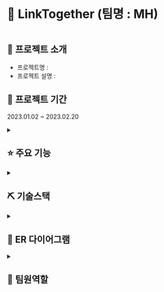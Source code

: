 # :birthday: LinkTogether (팀명 : MH)
<img src=""/>

## 👀 프로젝트 소개
* 프로젝트명 : 
* 프로젝트 설명 : 

## 📅 프로젝트 기간
2023.01.02 ~ 2023.02.20
<br>
<!-- 주요기능 -->
<details>
<summary><h2>⭐ 주요 기능</h2></summary>
<ul>
    <li><b>웹</b>
        <ul>
            <li> 회원
                <ul>
                    <li>CRUD</li>
                </ul>
            </li>
            <li> 게시판
                <ul>
                  <li>CRUD</li>
                </ul>
            </li>
        </ul>
    </li>
</ul>
</details>
<!-- 기술 스택 -->
<details>
<summary><h2>⛏ 기술스택</h1></summary>
<div markdown="1">
<table>
    <tr>
        <th>구분</th>
        <th>내용</th>
    </tr>
    <tr>
        <td>사용언어</td>
        <td>
            <img src="https://img.shields.io/badge/Java-007396?style=for-the-badge&logo=java&logoColor=white"/>
            <img src="https://img.shields.io/badge/HTML5-E34F26?style=for-the-badge&logo=HTML5&logoColor=white"/>
            <img src="https://img.shields.io/badge/CSS3-1572B6?style=for-the-badge&logo=CSS3&logoColor=white"/>
            <img src="https://img.shields.io/badge/JavaScript-F7DF1E?style=for-the-badge&logo=JavaScript&logoColor=white"/>
        </td>
    </tr>
    <tr>
        <td>라이브러리</td>
        <td>
            <img src="https://img.shields.io/badge/BootStrap-7952B3?style=for-the-badge&logo=BootStrap&logoColor=white"/>
        </td>
    </tr>
    <tr>
        <td>개발도구</td>
        <td>
            <img src="https://img.shields.io/badge/VSCode-007ACC?style=for-the-badge&logo=VisualStudioCode&logoColor=white"/>
            <img src="https://img.shields.io/badge/SpringBoot-6DB33F?style=flat&logo=SpringBoot&logoColor=white"/>
        </td>
    </tr>
    <tr>
        <td>서버환경</td>
        <td>
            <img src="https://img.shields.io/badge/Apache Tomcat-D22128?style=for-the-badge&logo=Apache Tomcat&logoColor=white"/>
        </td>
    </tr>
    <tr>
        <td>데이터베이스</td>
        <td>
            <img src="https://img.shields.io/badge/mysql-4479A1?style=for-the-badge&logo=mysql&logoColor=white"/>
        </td>
    </tr>
    <tr>
        <td>협업도구</td>
        <td>
            <img src="https://img.shields.io/badge/Git-F05032?style=for-the-badge&logo=Git&logoColor=white"/>
            <img src="https://img.shields.io/badge/Notion-000000?style=for-the-badge&logo=Notion&logoColor=white"/>
        </td>
    </tr>
</table>
</div>
</details>


<!-- ## 🏗️ 시스템 아키텍처 -->

<!-- ## 📌 유스케이스 -->
<!-- 서비스 흐름도 -->


<!-- ER 다이어그램 -->
<details>
<summary><h2>📌 ER 다이어그램</h2></summary>
<div markdown="1">
    <img src="https://user-images.githubusercontent.com/83243071/220048302-f809192f-81e4-487c-ada7-49e3b49d48cc.png"/>
<br>
</div>
</details>


<!-- 팀원 역할 -->
<details>
<summary><h2>👥 팀원역할</h2></summary>
<div markdown="1">
<table>
  <tr>
    <td align="center"><img src="https://search.pstatic.net/common/?src=http%3A%2F%2Fblogfiles.naver.net%2FMjAyMjA4MjFfODkg%2FMDAxNjYxMDUzMTI3Njg0.g2e-iSt4wy4eqDSm6x2TcrzrU1895yjL_yDlsNa0kKgg.oMqB5V_n8v5Zg8RGZf9JdEZq1aGF8X8j0_kQngdwXcQg.PNG.kjm830526%2Fd74ff43fff1fef1fb5c9c720539c80467fbf5e2b610cdf4aed5c6fce9afeb7bda4d80cdc71ed.png&type=sc960_832" width="100" height="100"/></td>
    <td align="center"><img src="https://user-images.githubusercontent.com/83243071/220047676-ba4ff7ef-7956-4006-b8a9-2525188db779.png" width="100" height="100"/></td>
  </tr>
  <tr>
    <td align="center"><strong>문지영</strong></td>
    <td align="center"><strong>황시쭌</strong></td>
  </tr>
  <tr>
    <td align="left"><b>-웹페이지 제작</b></td>
    <td align="left"><b>- 인프라<br>-Docker<br>웹페이지 </b></td>
  </tr>
  <tr>
    <td align="center"><a href="https://github.com/jiyounghi" target='_blank'>github</a></td>
    <td align="center"><a href="https://github.com/ghkdtlwns987" target='_blank'>github</a></td>
  </tr>
</table>
</div>
</details>


<!-- ## 🧐 트러블슈팅 -->

<br>


